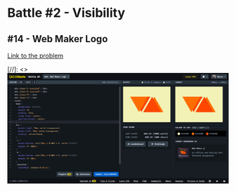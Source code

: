 # Battle #2 - Visibility

## #14 - Web Maker Logo

[Link to the problem](https://cssbattle.dev/play/14)

[//]: <> ![result](./images/14_web-maker-logo.png)

```html
```

